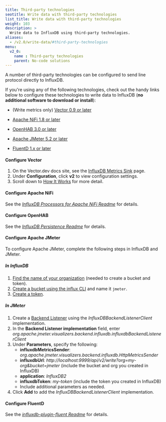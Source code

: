 ```yaml
---
title: Third-party technologies
seotitle: Write data with third-party technologies
list_title: Write data with third-party technologies
weight: 103
description: >
  Write data to InfluxDB using third-party technologies.
aliases:
  - /v2.0/write-data/#third-party-technologies
menu:
  v2_0:
    name : Third-party technologies
    parent: No-code solutions
---
```



A number of third-party technologies can be configured to send line protocol directly to InfluxDB.

If you're using any of the following technologies, check out the handy links below to configure these technologies to write data to InfluxDB (**no additional software to download or install**):

- (Write metrics only) [Vector 0.9 or later](#configure-vector)

- [Apache NiFi 1.8 or later](#configure-apache-nifi)

- [OpenHAB 3.0 or later](#configure-openhab)

- [Apache JMeter 5.2 or later](#configure-apache-jmeter)

- [FluentD 1.x or later](#configure-fluentd)

#### Configure Vector

1. On the Vector.dev docs site, see the [InfluxDB Metrics Sink](https://vector.dev/docs/reference/sinks/influxdb_metrics/) page.
2. Under **Configuration**, click **v2** to view configuration settings.
3. Scroll down to [How It Works](https://vector.dev/docs/reference/sinks/influxdb_metrics/#how-it-works) for more detail.

#### Configure Apache NiFi

See the _[InfluxDB Processors for Apache NiFi Readme](https://github.com/influxdata/nifi-influxdb-bundle#influxdb-processors-for-apache-nifi)_ for details.

#### Configure OpenHAB

See the _[InfluxDB Persistence Readme](https://github.com/openhab/openhab-addons/tree/master/bundles/org.openhab.persistence.influxdb)_ for details.

#### Configure Apache JMeter

<!-- after doc updates are made, we can simplify to: See the _[Apache JMeter User's Manual - JMeter configuration](https://jmeter.apache.org/usermanual/realtime-results.html#jmeter-configuration)_ for details. -->

To configure Apache JMeter, complete the following steps in InfluxDB and JMeter.

##### In InfluxDB

1. [Find the name of your organization](https://v2.docs.influxdata.com/v2.0/organizations/view-orgs/) (needed to create a bucket and token).
2. [Create a bucket using the influx CLI](https://v2.docs.influxdata.com/v2.0/organizations/buckets/create-bucket/#create-a-bucket-using-the-influx-cli) and name it `jmeter`.
3. [Create a token](https://v2.docs.influxdata.com/v2.0/security/tokens/create-token/).

##### In JMeter

1. Create a [Backend Listener](https://jmeter.apache.org/usermanual/component_reference.html#Backend_Listener) using the _InfluxDBBackendListenerClient_ implementation.
2. In the **Backend Listener implementation** field, enter _org.apache.jmeter.visualizers.backend.influxdb.influxdbBackendListenerClient_
3. Under **Parameters**, specify the following:
   - **influxdbMetricsSender**: _org.apache.jmeter.visualizers.backend.influxdb.HttpMetricsSender_
   - **influxdbUrl**: _http://localhost:9999/api/v2/write?org=my-org&bucket=jmeter_ (include the bucket and org you created in InfluxDB)
   - **application**: _InfluxDB2_
   - **influxdbToken**: _my-token_ (include the token you created in InfluxDB)
   - Include additional parameters as needed.
4. Click **Add** to add the _InfluxDBBackendListenerClient_ implementation.

#### Configure FluentD

See the _[influxdb-plugin-fluent Readme](https://github.com/influxdata/influxdb-plugin-fluent)_ for details.

